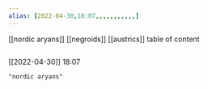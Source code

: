 ```yaml
---
alias: [2022-04-30,18:07,,,,,,,,,,,]
---
```

[[nordic aryans]] [[negroids]] [[austrics]]
table of content
```toc
```

[[2022-04-30]] 18:07

```query
"nordic aryans"
```